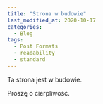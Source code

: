 ```yaml
---
title: "Strona w budowie"
last_modified_at: 2020-10-17
categories:
  - Blog
tags:
  - Post Formats
  - readability
  - standard
---
```


Ta strona jest w budowie.

Proszę o cierpliwość.